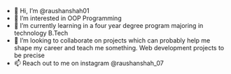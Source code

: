 - 👋 Hi, I’m @raushanshah01
- 👀 I’m interested in OOP Programming 
- 🌱 I’m currently learning in a four year degree program majoring in technology B.Tech 
- 💞️ I’m looking to collaborate on projects which can probably help me shape my career and teach me something. Web development projects to be precise
- 📫 Reach out to me on instagram @raushanshah_07
